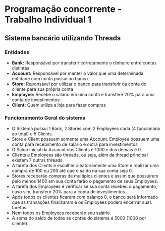 # Programação concorrente - Trabalho Individual 1

## Sistema bancário utilizando Threads

### Entidades
- **Bank:** Responsável por transferir corretamente o dinheiro entre contas distintas
- **Account:** Responsável por manter o valor que uma determinada entidade com conta possui no banco
- **Store:** Reponsável por utilizar o banco para transferir da conta do cliente para sua própria conta
- **Employee:** Recebe o salário em uma conta e transfere 20% para uma conta de investimentos
- **Client:** Quem utiliza a loja para fazer compras

### Funcionamento Geral do sistema
- O Sistema possui 1 Bank, 2 Stores com 2 Employees cada (4 funcionário ao total) e 5 Clients.
- Store e Client possuem somente uma Account. Employee possuem uma conta para recebimento de salário e outra para investimentos
- O Saldo inicial da Account dos Clients é 1000 e dos demais é 0.
- Clients e Employees são threads, ou seja, além da thread principal existem 7 outras threads.
- A tarefa dos Clients é escolher aleatoriamente uma Store e realizar uma compra de 100 ou 200 até que o saldo na sua conta seja 0.
- Stores receberão compras de multiplos clientes e assim que possuírem pelo menos 1400 em sua conta farão o pagamento de seus Employees.
- A tarefa dos Employees é verificar se sua conta recebeu o pagamento, caso sim, transferir 20% para a conta de investimentos.
- Após todos os clientes ficarem com balanço 0, o banco será informado que as transações finalizaram e os Employees podem encerrar suas tarefas.
- Nem todos os Employees receberão seu salário.
- A soma do saldo de todas as contas do sistema é 5000 (1000 por cliente).
